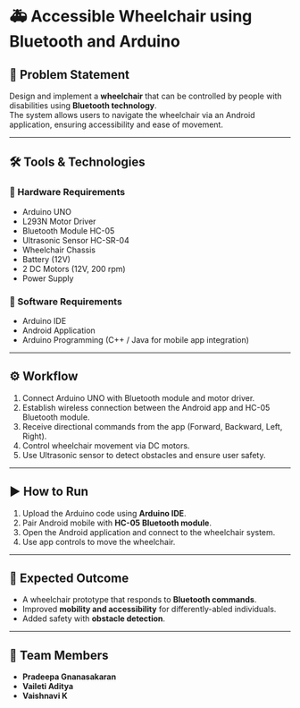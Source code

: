 # 🚑 Accessible Wheelchair using Bluetooth and Arduino

## 📌 Problem Statement
Design and implement a **wheelchair** that can be controlled by people with disabilities using **Bluetooth technology**.  
The system allows users to navigate the wheelchair via an Android application, ensuring accessibility and ease of movement.

---

## 🛠 Tools & Technologies

### 🔹 Hardware Requirements
- Arduino UNO  
- L293N Motor Driver  
- Bluetooth Module HC-05  
- Ultrasonic Sensor HC-SR-04  
- Wheelchair Chassis  
- Battery (12V)  
- 2 DC Motors (12V, 200 rpm)  
- Power Supply  

### 🔹 Software Requirements
- Arduino IDE  
- Android Application  
- Arduino Programming (C++ / Java for mobile app integration)  

---

## ⚙️ Workflow
1. Connect Arduino UNO with Bluetooth module and motor driver.  
2. Establish wireless connection between the Android app and HC-05 Bluetooth module.  
3. Receive directional commands from the app (Forward, Backward, Left, Right).  
4. Control wheelchair movement via DC motors.  
5. Use Ultrasonic sensor to detect obstacles and ensure user safety.  

---

## ▶️ How to Run
1. Upload the Arduino code using **Arduino IDE**.  
2. Pair Android mobile with **HC-05 Bluetooth module**.  
3. Open the Android application and connect to the wheelchair system.  
4. Use app controls to move the wheelchair.  

---

## 🎯 Expected Outcome
- A wheelchair prototype that responds to **Bluetooth commands**.  
- Improved **mobility and accessibility** for differently-abled individuals.  
- Added safety with **obstacle detection**.  

---

## 👥 Team Members
- **Pradeepa Gnanasakaran**  
- **Vaileti Aditya**  
- **Vaishnavi K**
